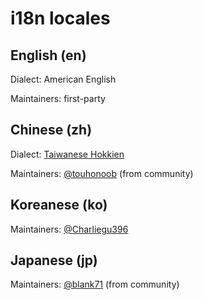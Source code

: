 # i18n locales

## English (en)

Dialect: American English

Maintainers: first-party

## Chinese (zh)

Dialect: [Taiwanese Hokkien](https://en.wikipedia.org/wiki/Taiwanese_Hokkien)

Maintainers: [@touhonoob](https://github.com/touhonoob) (from community)

## Koreanese (ko)

Maintainers: [@Charliegu396](https://github.com/Charliegu396)

## Japanese (jp)

Maintainers: [@blank71](https://github.com/blank71) (from community)
